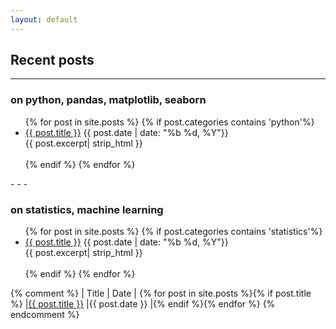 ```yaml
---
layout: default
---
```

## Recent posts
- - -
### on python, pandas, matplotlib, seaborn
<ul>
{% for post in site.posts %}
	{% if post.categories contains 'python'%}
		<li>
		<a href="{{ post.url }}">{{ post.title }}</a> <tab></tab>{{ post.date | date: "%b %d, %Y"}}
		<br>
		{{ post.excerpt| strip_html }}
		<br><br>
		</li>
	{% endif %}
{% endfor %}
</ul>
- - -

### on statistics, machine learning
<ul>
{% for post in site.posts %}
	{% if post.categories contains 'statistics'%}
		<li>
		<a href="{{ post.url }}">{{ post.title }}</a> <tab></tab>{{ post.date | date: "%b %d, %Y"}}
		<br>
		{{ post.excerpt| strip_html }}
		<br><br>
		</li>
	{% endif %}
{% endfor %}
</ul>


{% comment %}
| Title | Date |
{% for post in site.posts %}{% if post.title %}
|[{{ post.title }}](post.url)  |{{ post.date }}  |{% endif %}{% endfor %}
{% endcomment %}


